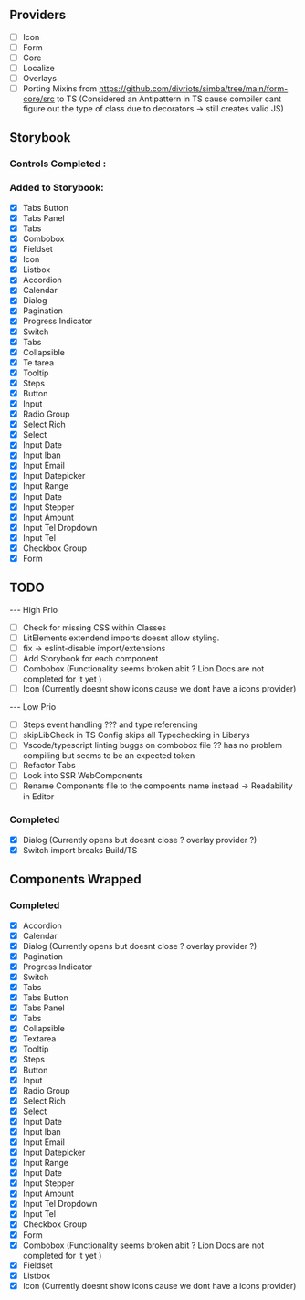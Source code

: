 ## Providers

- [ ] Icon
- [ ] Form
- [ ] Core
- [ ] Localize
- [ ] Overlays
- [ ] Porting Mixins from https://github.com/divriots/simba/tree/main/form-core/src to TS (Considered an Antipattern in TS cause compiler cant figure out the type of class due to decorators -> still creates valid JS)

## Storybook

### Controls Completed :

### Added to Storybook:

- [x] Tabs Button
- [x] Tabs Panel
- [x] Tabs
- [x] Combobox
- [x] Fieldset
- [x] Icon
- [x] Listbox
- [x] Accordion
- [x] Calendar
- [x] Dialog
- [x] Pagination
- [x] Progress Indicator
- [x] Switch
- [x] Tabs
- [x] Collapsible
- [x] Te tarea
- [x] Tooltip
- [x] Steps
- [x] Button
- [x] Input
- [x] Radio Group
- [x] Select Rich
- [x] Select
- [x] Input Date
- [x] Input Iban
- [x] Input Email
- [x] Input Datepicker
- [x] Input Range
- [x] Input Date
- [x] Input Stepper
- [x] Input Amount
- [x] Input Tel Dropdown
- [x] Input Tel
- [x] Checkbox Group
- [x] Form

## TODO

--- High Prio

- [ ] Check for missing CSS within Classes
- [ ] LitElements extendend imports doesnt allow styling.
- [ ] fix -> eslint-disable import/extensions
- [ ] Add Storybook for each component
- [ ] Combobox (Functionality seems broken abit ? Lion Docs are not completed for it yet )
- [ ] Icon (Currently doesnt show icons cause we dont have a icons provider)

--- Low Prio

- [ ] Steps event handling ??? and type referencing
- [ ] skipLibCheck in TS Config skips all Typechecking in Libarys
- [ ] Vscode/typescript linting buggs on combobox file ?? has no problem compiling but seems to be an expected token
- [ ] Refactor Tabs
- [ ] Look into SSR WebComponents
- [ ] Rename Components file to the compoents name instead -> Readability in Editor

### Completed

- [x] Dialog (Currently opens but doesnt close ? overlay provider ?)
- [x] Switch import breaks Build/TS

## Components Wrapped

### Completed

- [x] Accordion
- [x] Calendar
- [x] Dialog (Currently opens but doesnt close ? overlay provider ?)
- [x] Pagination
- [x] Progress Indicator
- [x] Switch
- [x] Tabs
- [x] Tabs Button
- [x] Tabs Panel
- [x] Tabs
- [x] Collapsible
- [x] Textarea
- [x] Tooltip
- [x] Steps
- [x] Button
- [x] Input
- [x] Radio Group
- [x] Select Rich
- [x] Select
- [x] Input Date
- [x] Input Iban
- [x] Input Email
- [x] Input Datepicker
- [x] Input Range
- [x] Input Date
- [x] Input Stepper
- [x] Input Amount
- [x] Input Tel Dropdown
- [x] Input Tel
- [x] Checkbox Group
- [x] Form
- [x] Combobox (Functionality seems broken abit ? Lion Docs are not completed for it yet )
- [x] Fieldset
- [x] Listbox
- [x] Icon (Currently doesnt show icons cause we dont have a icons provider)
